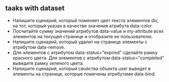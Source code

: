 ## taaks with dataset

+ Напишите сценарий, который поменяет цвет текста элементов div, на тот, который указан в качестве значения атрибута data-color.
+ Посчитайте сумму значений атрибутов data-value и my-attribute всех элементов на текущей странице и отобразите ее пользователю.
+ Напишите сценарий, который удалит на странице элементы с атрибутом data-remove.
+ Для элементов с атрибутом data-status="expired" сделайте рамку красного цвета. Для элементов с атрибутом data-status="completed" выведите рамку зеленого цвета.
+ Напишите сценарий, который свойства объекта user выведет в элементы на странице, которые помечены атрибутами data-bind.

